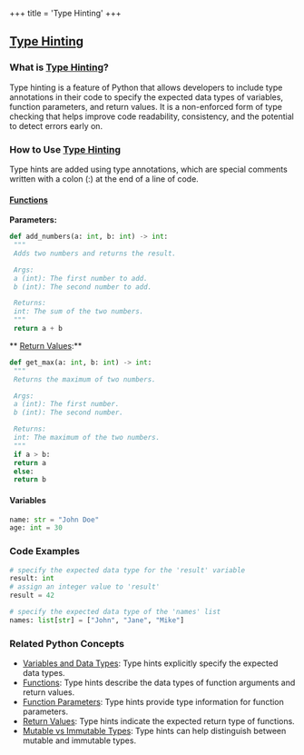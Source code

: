 +++
 title = 'Type Hinting'
+++
## [Type Hinting](./../type-hinting/)

### What is [Type Hinting](./../type-hinting/)?
Type hinting is a feature of Python that allows developers to include type annotations in their code to specify the expected data types of variables, function parameters, and return values. It is a non-enforced form of type checking that helps improve code readability, consistency, and the potential to detect errors early on.

### How to Use [Type Hinting](./../type-hinting/)
Type hints are added using type annotations, which are special comments written with a colon (:) at the end of a line of code.

#### [Functions](./../functions/)
**Parameters:**
```python
def add_numbers(a: int, b: int) -> int:
 """
 Adds two numbers and returns the result.

 Args:
 a (int): The first number to add.
 b (int): The second number to add.

 Returns:
 int: The sum of the two numbers.
 """
 return a + b
```

** [Return Values](./../return-values/):**
```python
def get_max(a: int, b: int) -> int:
 """
 Returns the maximum of two numbers.

 Args:
 a (int): The first number.
 b (int): The second number.

 Returns:
 int: The maximum of the two numbers.
 """
 if a > b:
 return a
 else:
 return b
```

#### Variables
```python
name: str = "John Doe"
age: int = 30
```

### Code Examples
```python
# specify the expected data type for the 'result' variable
result: int
# assign an integer value to 'result'
result = 42
```

```python
# specify the expected data type of the 'names' list
names: list[str] = ["John", "Jane", "Mike"]
```

### Related Python Concepts

- [Variables and Data Types](./../variables-and-data-types/): Type hints explicitly specify the expected data types.
- [Functions](./../functions/): Type hints describe the data types of function arguments and return values.
- [Function Parameters](./../function-parameters/): Type hints provide type information for function parameters.
- [Return Values](./../return-values/): Type hints indicate the expected return type of functions.
- [Mutable vs Immutable Types](./../mutable-vs-immutable-types/): Type hints can help distinguish between mutable and immutable types.